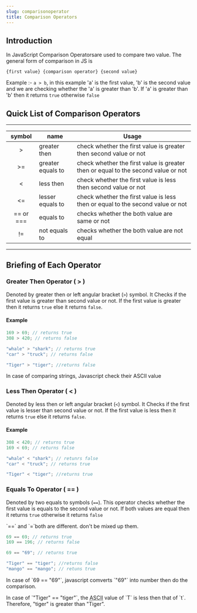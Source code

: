 ```yaml
---
slug: comparisonoperator
title: Comparison Operators
---
```


## Introduction

In JavaScript Comparison Operatorsare used to compare two value. The
general form of comparison in JS is

`{first value} {comparison operator} {second value}`

Example :- `a > b`, in this example 'a' is the first value, 'b' is the second value and we are checking whether the 'a' is greater than 'b'. If 'a' is greater than 'b' then it returns `true` otherwise `false`

## Quick List of Comparison Operators

---

|  symbol   | name              | Usage                                                                             |
| :-------: | ----------------- | --------------------------------------------------------------------------------- |
|     >     | greater then      | check whether the first value is greater then second value or not                 |
|    >=     | greater equals to | check whether the first value is greater then or equal to the second value or not |
|     <     | less then         | check whether the first value is less then second value or not                    |
|    <=     | lesser equals to  | check whether the first value is less then or equal to the second value or not    |
| == or === | equals to         | checks whether the both value are same or not                                     |
|    !=     | not equals to     | checks whether the both value are not equal                                       |

---

## Briefing of Each Operator

### Greater Then Operator ( > )

Denoted by greater then or left angular bracket (`>`) symbol. It Checks if the first value is greater than second value or not.
If the first value is greater then it returns `true` else it returns `false`.

#### Example

```javascript
169 > 69; // returns true
308 > 420; // returns false

"whale" > "shark"; // returns true
"car" > "truck"; // returns false

"Tiger" > "tiger"; //returns false
```

<div class="note">
In case of comparing strings, Javascript check their ASCII value
</div>

### Less Then Operator ( < )

Denoted by less then or left angular bracket (`<`) symbol. It Checks if the first value is lesser than second value or not.
If the first value is less then it returns `true` else it returns `false`.

#### Example

```javascript
308 < 420; // returns true
169 < 69; // returns false

"whale" < "shark"; // retunrs false
"car" < "truck"; // returns true

"Tiger" < "tiger"; //returns true
```

### Equals To Operator ( == )

Denoted by two equals to symbols (`==`).
This operator checks whether the first value is equals to the second value or not.
If both values are equal then it returns `true` otherwise it returns `false`

<div class="warning"> `==` and `=`both  are different. don't be mixed up them. </div>

```javascript
69 == 69; // returns true
169 == 196; // returns false

69 == "69"; // returns true

"Tiger" == "tiger"; //returns false
"mango" == "mango"; // retuns true
```

<div class="note">
<p>In case of `69 == "69"`, javascript comverts `"69"` into number then do the comparison.</p>
<p>In case of `"Tiger" == "tiger"`, the <abbr title="American Stanard Code for Information Interchange">ASCII</abbr> value of `T` is less then that of `t`.
Therefore, "tiger" is greater than "Tiger".
</p>
</div>
